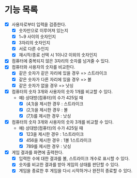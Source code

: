 # 기능 목록

- [X] 사용자로부터 입력을 검증한다.
	- [X] 숫자만으로 이루어져 있는지
    - [X] 1~9 사이의 숫자인지 
	- [X] 3자리의 숫자인지
	- [X] 서로 다른 수인지
	- [X] 재시작/종료 선택 시 1이나2 이외의 숫자인지
- [X] 컴퓨터에 중복되지 않은 3자리의 숫자를 넘겨줄 수 있다.
- [X] 컴퓨터와 사용자의 숫자를 비교한다.
	- [X] 같은 숫자가 같은 자리에 있을 경우 => 스트라이크
    - [X] 같은 숫자가 다른 자리에 있을 경우 => 볼
    - [X] 같은 숫자가 없을 경우 => 낫싱
- [X] 컴퓨터의 숫자 3개와 사용자의 숫자 1개를 비교할 수 있다.
	- 예) 상대방(컴퓨터)의 수가 425일 때
		- [X] (4,1)을 제시한 경우 : 스트라이크
		- [X] (2,1)을 제시한 경우 : 볼
		- [X] (7,1)를 제시한 경우 : 낫싱
- [X] 컴퓨터의 숫자 3개와 사용자의 숫자 3개를 비교할 수 있다.
	- 예) 상대방(컴퓨터)의 수가 425일 때
		- [X] 123을 제시한 경우 : 1스트라이크
		- [X] 456을 제시한 경우 : 1볼 1스트라이크
		- [X] 789를 제시한 경우 : 낫싱
- [X] 게임 결과를 화면에 출력한다.
	- [X] 입력한 수에 대한 결과를 볼, 스트라이크 개수로 표시할 수 있다.
    - [X] 숫자를 비교한 결과를 받아 게임의 상태를 판단할 수 있다.
	- [X] 게임을 종료한 후 게임을 다시 시작하거나 완전히 종료할 수 있다.
